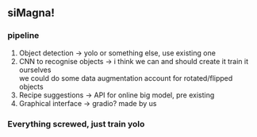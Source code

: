 ## siMagna!
### pipeline
1. Object detection -> yolo or something else, use existing one
2. CNN to recognise objects -> i think we can and should create it train it ourselves  
    we could do some data augmentation account for rotated/flipped objects
3. Recipe suggestions -> API for online big model, pre existing
4. Graphical interface -> gradio? made by us

### Everything screwed, just train yolo
